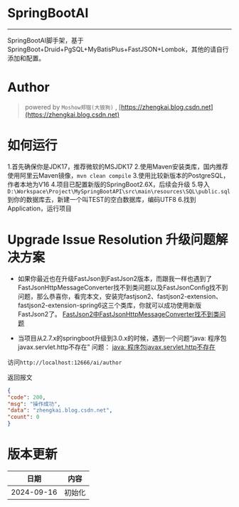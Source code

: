 # SpringBootAI
----
SpringBootAI脚手架，基于SpringBoot+Druid+PgSQL+MyBatisPlus+FastJSON+Lombok，其他的请自行添加和配置。

# Author
>powered by `Moshow郑锴(大狼狗)` , [https://zhengkai.blog.csdn.net](https://zhengkai.blog.csdn.net)

# 如何运行
1.首先确保你是JDK17，推荐微软的MSJDK17
2.使用Maven安装类库，国内推荐使用阿里云Maven镜像，`mvn clean compile`
3.使用比较新版本的PostgreSQL，作者本地为V16
4.项目已配置新版的SpringBoot2.6X，后续会升级
5.导入`D:\Workspace\Project\MySpringBootAPI\src\main\resources\SQL\public.sql`到你的数据库去，新建一个叫TEST的空白数据库，编码UTF8
6.找到Application，运行项目

# Upgrade Issue Resolution 升级问题解决方案
- 如果你最近也在升级FastJson到FastJson2版本，而跟我一样也遇到了FastJsonHttpMessageConverter找不到类问题以及FastJsonConfig找不到问题，那么恭喜你，看完本文，安装完fastjson2、fastjson2-extension、fastjson2-extension-spring6这三个类库，你就可以成功使用新版FastJson2了。
 [FastJson2中FastJsonHttpMessageConverter找不到类问题](https://blog.csdn.net/moshowgame/article/details/138013669)

- 当项目从2.7.x的springboot升级到3.0.x的时候，遇到一个问题“java: 程序包javax.servlet.http不存在” 问题：
 [java: 程序包javax.servlet.http不存在](https://zhengkai.blog.csdn.net/article/details/131362304)


访问`http://localhost:12666/ai/author`

返回报文
```json
{
"code": 200,
"msg": "操作成功",
"data": "zhengkai.blog.csdn.net",
"count": 0
}
```

# 版本更新

| 日期         | 内容  |
|------------|-----|
| 2024-09-16 | 初始化 |